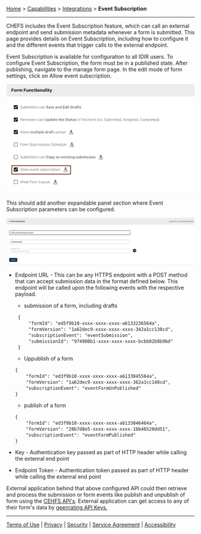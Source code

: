 [Home](index) > [Capabilities](Capabilities) > [Integrations](Integrations) > **Event Subscription** 
***  

CHEFS includes the Event Subscription feature, which can call an external endpoint and send submission metadata whenever a form is submitted. This page provides details on Event Subscription, including how to configure it and the different events that trigger calls to the external endpoint.

Event Subscription is available for configuration to all IDIR users. To configure Event Subscription, the form must be in a published state. After publishing, navigate to the manage form page. In the edit mode of form settings, click on Allow event subscription.

![enable-event-subscription](images/enable-event-subscription.jpg)

This should add another expandable panel section where Event Subscription parameters can be configured.

![configure-event-subscription](images/configure-event-subscription.jpg)

* Endpoint URL - This can be any HTTPS endpoint with a POST method that can accept submission data in the format defined below. This endpoint will be called upon the following events with the respective payload.

    * submission of a form, including drafts
   
   ```  
    {
        "formId": "ed5f9b10-xxxx-xxxx-xxxx-a6133236564a",
        "formVersion": "1a62dec9-xxxx-xxxx-xxxx-342a1cc138cd",
        "subscriptionEvent": "eventSubmission",
        "submissionId": "974900b1-xxxx-xxxx-xxxx-bcbb02b8b9bd"
    }
    ```

    * Uppublish of a form

    ```
    {
        "formId": "ed3f9b10-xxxx-xxxx-xxxx-a6133845564a",
        "formVersion": "1a62dec9-xxxx-xxxx-xxxx-362a1cc148cd",
        "subscriptionEvent": "eventFormUnPublished"
    }
    ```
    * publish of a form
    ```
    {
        "formId": "ed3f9b10-xxxx-xxxx-xxxx-a6133846464a",
        "formVersion": "28b7d8e5-xxxx-xxxx-xxxx-1bb46520dd51",
        "subscriptionEvent": "eventFormPublished"
    }
    ```
* Key - Authentication key passed as part of HTTP header while calling the extenral end point
* Endpoint Token - Authentication token passed as part of HTTP header while calling the extenral end point

External application behind that above configured API could then retrieve and process the submission or form events like publish and unpublish of form using the [CEHFS API's](https://submit.digital.gov.bc.ca/app/api/v1/docs). External application can get access to any of their form's data by [geenrating API Keys.](https://developer.gov.bc.ca/docs/default/component/ABCD-techdocs/Capabilities/Data-Management/Generating-API-keys/) 


***
[Terms of Use](Terms-of-Use) | [Privacy](Privacy) | [Security](Security) | [Service Agreement](Service-Agreement) | [Accessibility](Accessibility)

